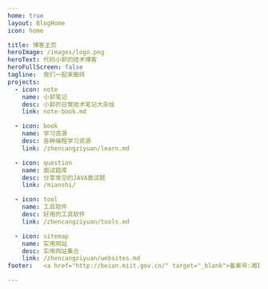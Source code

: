 ```yaml
---
home: true
layout: BlogHome
icon: home

title: 博客主页
heroImage: /images/logo.png
heroText: 代码小郭的技术博客
heroFullScreen: false
tagline:  我们一起来搬砖
projects:
  - icon: note
    name: 小郭笔记
    desc: 小郭的日常技术笔记大杂烩
    link: note-book.md

  - icon: book
    name: 学习资源
    desc: 各种编程学习资源
    link: /zhencangziyuan/learn.md

  - icon: question
    name: 面试题库
    desc: 分享常见的JAVA面试题
    link: /mianshi/

  - icon: tool
    name: 工具软件
    desc: 好用的工具软件
    link: /zhencangziyuan/tools.md

  - icon: sitemap
    name: 实用网站
    desc: 实用网站集合
    link: /zhencangziyuan/websites.md
footer:   <a href="http://beian.miit.gov.cn/" target="_blank">备案号:湘ICP备17020097号-1</a>

---
```


